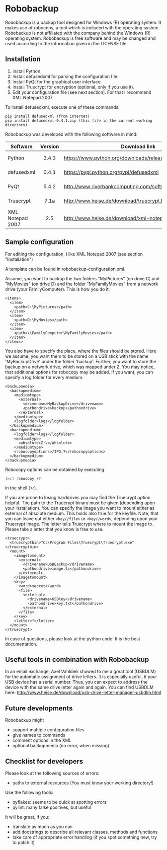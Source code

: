 Robobackup
==========

Robobackup is a backup tool designed for Windows (R) operating system. 
It makes use of robocopy, a tool which is included with the operating 
system. 
Robobackup is not affiliated with the company behind the Windows (R)
operating system. 
Robobackup is free software and may be changed and used according to the
information given in the LICENSE file.

Installation
------------

1. Install Python.
2. Install defusedxml for parsing the configuration file.
3. Install PyQt for the graphical user interface.
4. Install Truecrypt for encryption (optional, only if you use it).
5. Edit your configuration file (see next section). For that I recommend XML Notepad 2007

To install defusedxml, execute one of these commands:
```
pip install defusedxml (from internet)
pip install defusedxml-0.4.1.zip (this file in the current working directory)
```

Robobackup was developed with the following software in mind:

| Software | Version | Download link | SHA1 (64bit version) |
| ------------- |:-------------:| -------------|------------|
| Python        | 3.4.3 | https://www.python.org/downloads/release/python-343/      |SHA1(python-3.4.3.amd64.msi)= 8f2e4453dcdf424f15b14b2eda127e76fad4207f|
| defusedxml    | 0.4.1 | https://pypi.python.org/pypi/defusedxml| SHA1(defusedxml-0.4.1.zip)= d24866fadad6e5bd771757437af2c392f627c3ca|
| PyQt          | 5.4.2 | http://www.riverbankcomputing.com/software/pyqt/download5 |SHA1(PyQt5-5.4.2-gpl-Py3.4-Qt5.4.2-x64.exe)= 8ab016bc8b2f9d0c24370e52939bc51165c56927|
| Truecrypt     | 7.1a | http://www.heise.de/download/truecrypt.html               |SHA1(truecrypt_setup_7.1a.exe)= 7689d038c76bd1df695d295c026961e50e4a62ea|
| XML Notepad 2007 | 2.5 | http://www.heise.de/download/xml-notepad.html | SHA1(XmlNotepad.msi)= 31b728ddafaffaece76ceefe7d2be9e1a37c8a4b |

Sample configuration
--------------------
For editing the configuration, I like XML Notepad 2007 (see section "Installation")

A template can be found in robobackup-configuration.xml.

Assume, you want to backup the two folders "MyPictures" (on drive C) and "MyMovies" (on drive D)
and the folder "MyFamilyMovies" from a network drive (your FamilyComputer). This is how you do it:

```
<items>
  <item>
    <path>C:\MyPictures</path>
  </item>
  <item>
    <path>D:\MyMovies</path>
  </item>
  <item>
    <path>\\FamilyComputer\MyFamilyMovies</path>
  </item>
</items>
```

You also have to specify the place, where the files should be stored. Here we assume,
you want them to be stored on a USB stick with the name 'MyBackupDrive' under the folder
'backup'. Further, you want to store the backup on a network drive, which was mapped under Z.
You may notice, that additional options for robocopy may be added. If you want, you can
specify a log folder for every medium.

```
<backupmedia>
  <backupmedium>
    <mediumtype>
      <external>
        <drivename>MyBackupDrive</drivename>
        <pathondrive>backup</pathondrive>
      </external>
    </mediumtype>
    <logfolder>logs</logfolder>
  </backupmedium>
  <backupmedium>
    <logfolder>logs</logfolder>
    <mediumtype>
      <absolute>Z:\</absolute>
    </mediumtype>
    <robocopyoptions>/IPG:7</robocopyoptions>
  </backupmedium>
</backupmedia>
```

Robocopy options can be obtained by executing 

```
(>:) robocopy /?
```

in the shell (>:). 

If you are prone to losing harddrives you may find the Truecrypt option helpful. The path to the Truecrypt binary must be given (depending upon your installation). You can specify the image you want to mount either as external of absolute medium. This holds also true for the keyfile. Note, that you can leave out either ```<key//file>``` or ```<key//word>```, depending upon your Truecrypt image. The letter tells Truecrypt where to mount the image to. Please take a letter that you know is free to use.
```
<truecrypt>
  <truecryptbin>"C:\Program Files\Truecrypt\Truecrypt.exe"</truecryptbin>
  <mount>
    <imagetomount>
      <external>
        <drivename>USBBackup</drivename>
        <pathondrive>image.tc</pathondrive>
      </external>
    </imagetomount>
    <key>
      <word>secret</word>
      <file>
        <external>
          <drivename>USBKey</drivename>
          <pathondrive>key.txt</pathondrive>
        </external>
      </file>
    </key>
    <letter>f</letter>
  </mount>
</truecrypt>
```
In case of questions, please look at the python code. It is the best documentation.

Useful tools in combination with Robobackup
-------------------------------------------
In an email exchange, Axel Vahldiek showed to me a great tool (USBDLM) for the automatic assignment of drive letters. It is especially useful, if your USB device has a serial number. Thus, you can expect to address the device with the same drive letter again and again.
You can find USBDLM here:
http://www.heise.de/download/usb-drive-letter-manager-usbdlm.html

Future developments
-------------------

Robobackup might
- support multiple configuration files
- give names to commands
- comment options in the XML
- optional backupmedia (no error, when missing)

Checklist for developers
------------------------

Please look at the following sources of errors:
- paths to external resources (You must know your working directory!)

Use the following tools:
- pyflakes: seems to be quick at spotting errors
- pylint: many false positives, but useful

It will be great, if you:
- translate as much as you can
- add docstrings to describe all relevant classes, methods and functions
- take care of appropriate error handling (if you spot something new, try to patch it)
